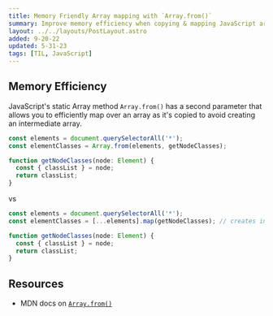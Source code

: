 ```yaml
---
title: Memory Friendly Array mapping with `Array.from()`
summary: Improve memory efficiency when copying & mapping JavaScript arrays.
layout: ../../layouts/PostLayout.astro
added: 9-20-22
updated: 5-31-23
tags: [TIL, JavaScript]
---
```


## Memory Efficiency

JavaScript's static Array method `Array.from()` has a second parameter that
allows you to efficiently map over an array as it's copied to avoid creating an
intermediate array.

```ts
const elements = document.querySelectorAll('*');
const elementClasses = Array.from(elements, getNodeClasses);

function getNodeClasses(node: Element) {
  const { classList } = node;
  return classList;
}
```

vs

```ts
const elements = document.querySelectorAll('*');
const elementClasses = [...elements].map(getNodeClasses); // creates intermediate array

function getNodeClasses(node: Element) {
  const { classList } = node;
  return classList;
}
```

## Resources

- MDN docs on
  [`Array.from()`](https://developer.mozilla.org/en-US/docs/Web/JavaScript/Reference/Global_Objects/Array/from#description)
